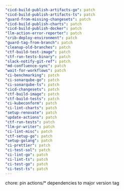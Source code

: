 ```yaml
---
"cicd-build-publish-artifacts-go": patch
"cicd-build-publish-artifacts-ts": patch
"guard-from-missing-changesets": patch
"cicd-build-publish-charts": patch
"cicd-build-publish-docker": patch
"llm-action-error-reporter": patch
"crib-deploy-environment": patch
"guard-tag-from-branch": patch
"cleanup-old-branches": patch
"ctf-build-test-image": patch
"ctf-run-tests-binary": patch
"slack-notify-git-ref": patch
"md-confluence-sync": patch
"wait-for-workflows": patch
"ci-benchmarking": patch
"ci-sonarqube-go": patch
"ci-sonarqube-ts": patch
"cicd-changesets": patch
"ctf-build-image": patch
"ctf-build-tests": patch
"ci-kubeconform": patch
"ci-lint-charts": patch
"setup-renovate": patch
"update-actions": patch
"ctf-run-tests": patch
"llm-pr-writer": patch
"ci-lint-misc": patch
"ctf-setup-go": patch
"setup-golang": patch
"ci-prettier": patch
"ci-test-sol": patch
"ci-lint-go": patch
"ci-lint-ts": patch
"ci-test-go": patch
"ci-test-ts": patch
---
```


chore: pin actions/\* dependencies to major version tag
